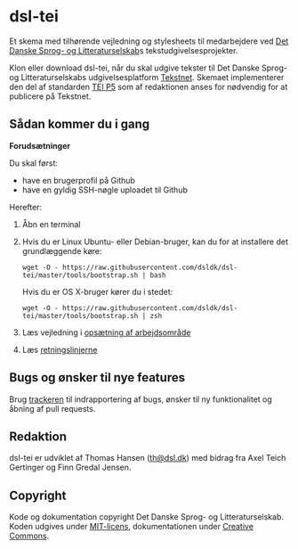 # dsl-tei

Et skema med tilhørende vejledning og stylesheets til medarbejdere ved [Det
Danske Sprog- og Litteraturselskab](https://dsl.dk/)s tekstudgivelsesprojekter.

Klon eller download dsl-tei, når du skal udgive tekster til Det Danske Sprog- og
Litteraturselskabs udgivelsesplatform [Tekstnet](https://text.dsl.dk/). Skemaet
implementerer den del af standarden [TEI P5](https://tei-c.org/release/doc/tei-p5-doc/en/html/index.html) som af
redaktionen anses for nødvendig for at publicere på Tekstnet.

## Sådan kommer du i gang

__Forudsætninger__

Du skal først:

- have en brugerprofil på Github
- have en gyldig SSH-nøgle uploadet til Github

Herefter:

1. Åbn en terminal
2. Hvis du er Linux Ubuntu- eller Debian-bruger, kan du for at installere det
   grundlæggende køre:
   
   ```
   wget -O - https://raw.githubusercontent.com/dsldk/dsl-tei/master/tools/bootstrap.sh | bash
   ```
   Hvis du er OS X-bruger kører du i stedet:

   ```
   wget -O - https://raw.githubusercontent.com/dsldk/dsl-tei/master/tools/bootstrap.sh | zsh
   ```

3. Læs vejledning i [opsætning af arbejdsområde](docs/up-and-running.md)
4. Læs [retningslinjerne](docs/dsl-tei.md)


## Bugs og ønsker til nye features

Brug [trackeren](https://github.com/dsldk/dsl-tei/issues) til indrapportering af
bugs, ønsker til ny funktionalitet og åbning af pull requests.


## Redaktion

dsl-tei er udviklet af Thomas Hansen (th@dsl.dk) med bidrag fra Axel Teich
Gertinger og Finn Gredal Jensen.


## Copyright

Kode og dokumentation copyright Det Danske Sprog- og Litteraturselskab.  Koden
udgives under [MIT-licens](https://github.com/dsldk/dsl-tei/blob/master/LICENSE.md),
dokumentationen under [Creative Commons](https://creativecommons.org/licenses/by/4.0/).

<!--

I dette repositorium, <https://github.com/dsldk/dsl-tei>, findes materiale til 
brug i udarbejdelse af udgivelser i Det Danske Sprog- og Litteraturselskab, DSL.

* `css/` -- stylesheets som benyttes til visning af HTML-dokumenter, som
  befinder sig html-mappen
* `doc/` -- dokumentation af opmærkningspraksis og udgivelsesprincipper
* `html/` -- HTML-dokumenter som er resultat af transformation af
  XML-dokumenter vha. de XSLT-stylesheets som befinder sig i xslt-mappen
* `rnc/` -- RELAX NG-skema til validering af dokumenter som overholder
  dsl-tei
* `xml/` -- her findes eksempel-dokumenter, som demonstrerer, hvordan
tekster kan opmærkes efter retningslinjer, der er beskrevet i
[Retningslinjerne](https://github.com/dsldk/dsl-tei/blob/master/doc/dsl-tei.md)
* `xslt/` -- stylesheets til transformation af XML-dokumenter der
  validerer med skemaet

  -->

